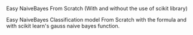 Easy NaiveBayes From Scratch (With and without the use of scikit library)


Easy NaiveBayes Classification model From Scratch with the formula and with scikit learn's gauss naive bayes function.
